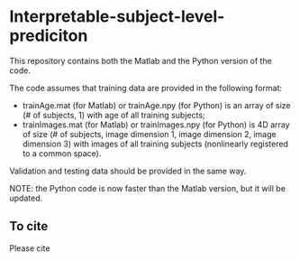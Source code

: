 # Interpretable-subject-level-prediciton

This repository contains both the Matlab and the Python version of the code. 

The code assumes that training data are provided in the following format: 
- trainAge.mat (for Matlab) or trainAge.npy (for Python) is an array of size (# of subjects, 1) with age of all training subjects;
- trainImages.mat (for Matlab) or trainImages.npy (for Python) is 4D array of size (# of subjects, image dimension 1, image dimension 2, image dimension 3) with images of all training subjects (nonlinearly registered to a common space).

Validation and testing data should be provided in the same way. 

NOTE: the Python code is now faster than the Matlab version, but it will be updated.

## To cite 
Please cite 


  

  
